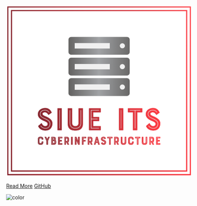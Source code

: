 ![logo](_media/logo.png)

[Read More](#user-guides)
[GitHub](https://github.com/SIUE-ITS/cluster-docs/)


![color](#000000)
